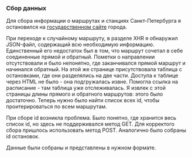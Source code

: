 ### Сбор данных

Для сбора информации о маршрутах и станциях Санкт-Петербурга
я остановился на [государственном сайте](http://transport.orgp.spb.ru) города.

При переходе к случайному маршруту, в разделе XHR я обнаружил JSON-файл, содержащий всю необходимую информацию.
Единственный его недостаток был в том, что маршрут сочетал в себе соединенные прямой и обратный.
Пометки о направлении отсутствовали и было непонятно, где заканчивался прямой маршрут и начинался обратный.
На этой же странице присутствовала таблица с остановками, где они разделялись на две части. Доступа к таблице
через HTML не было - она подгружалась извне. Помогла ссылка на расписание - там таблица уже отслеживалась.
Я извлек с этой страницы длины прямого и обратного маршрутов: этого было достаточно. Теперь нужно было
найти список всех id, чтобы проитерироваться по всем маршрутам.

При сборе id возникла проблема. Было понятно, где хранится весь список id, но здесь не поддерживался метод GET.
Для корректого сбора пришлось использовать метод POST. Аналогично было собраны id остановок.

Данные были собраны и представлены в нужном формате.
